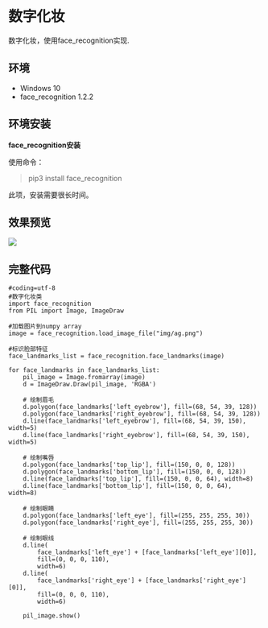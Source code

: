 # 数字化妆

数字化妆，使用face_recognition实现.

## 环境 ##
+   Windows 10 
+   face_recognition 1.2.2


## 环境安装 ##

**face_recognition安装**

使用命令：
>pip3 install face_recognition


此项，安装需要很长时间。

## 效果预览 ##

![](https://raw.githubusercontent.com/vipstone/faceai/master/res/faceRecognitionMakeup.png)

## 完整代码 ##

```
#coding=utf-8
#数字化妆类
import face_recognition
from PIL import Image, ImageDraw

#加载图片到numpy array
image = face_recognition.load_image_file("img/ag.png")

#标识脸部特征
face_landmarks_list = face_recognition.face_landmarks(image)

for face_landmarks in face_landmarks_list:
    pil_image = Image.fromarray(image)
    d = ImageDraw.Draw(pil_image, 'RGBA')

    # 绘制眉毛
    d.polygon(face_landmarks['left_eyebrow'], fill=(68, 54, 39, 128))
    d.polygon(face_landmarks['right_eyebrow'], fill=(68, 54, 39, 128))
    d.line(face_landmarks['left_eyebrow'], fill=(68, 54, 39, 150), width=5)
    d.line(face_landmarks['right_eyebrow'], fill=(68, 54, 39, 150), width=5)

    # 绘制嘴唇
    d.polygon(face_landmarks['top_lip'], fill=(150, 0, 0, 128))
    d.polygon(face_landmarks['bottom_lip'], fill=(150, 0, 0, 128))
    d.line(face_landmarks['top_lip'], fill=(150, 0, 0, 64), width=8)
    d.line(face_landmarks['bottom_lip'], fill=(150, 0, 0, 64), width=8)

    # 绘制眼睛
    d.polygon(face_landmarks['left_eye'], fill=(255, 255, 255, 30))
    d.polygon(face_landmarks['right_eye'], fill=(255, 255, 255, 30))

    # 绘制眼线
    d.line(
        face_landmarks['left_eye'] + [face_landmarks['left_eye'][0]],
        fill=(0, 0, 0, 110),
        width=6)
    d.line(
        face_landmarks['right_eye'] + [face_landmarks['right_eye'][0]],
        fill=(0, 0, 0, 110),
        width=6)

    pil_image.show()

```